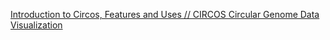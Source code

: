
[Introduction to Circos, Features and Uses // CIRCOS Circular Genome Data Visualization](https://circos.ca/)

